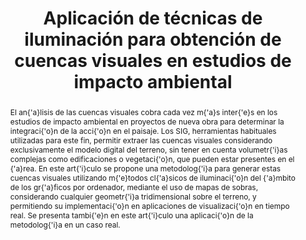 ---
layout: publication
code: 2008-SIGRADI-cuencas_visuales
title: "Aplicación de técnicas de iluminación para obtención de cuencas visuales en estudios de impacto ambiental"
authors: Luis Hernández, Antonio Seoane, Alberto Jaspe-Villanueva, and Javier Taibo
year: 2008
type: Conference Paper
conference: Congreso Sociedad Iberoamericana de Gráfica Digital, SIGraDi 2008
abstract: "El an{\\'a}lisis de las cuencas visuales cobra cada vez m{\\'a}s inter{\\'e}s en los estudios de impacto ambiental en proyectos de nueva obra para determinar la integraci{\\'o}n de la acci{\\'o}n en el paisaje. Los SIG, herramientas habituales utilizadas para este fin, permitir extraer las cuencas visuales considerando exclusivamente el modelo digital del terreno, sin tener en cuenta volumetr{\\'i}as complejas como edificaciones o vegetaci{\\'o}n, que pueden estar presentes en el {\\'a}rea. En este art{\\'i}culo se propone una metodolog{\\'i}a para generar estas cuencas visuales utilizando m{\\'e}todos cl{\\'a}sicos de iluminaci{\\'o}n del {\\'a}mbito de los gr{\\'a}ficos por ordenador, mediante el uso de mapas de sobras, considerando cualquier geometr{\\'i}a tridimensional sobre el terreno, y permitiendo su implementaci{\\'o}n en aplicaciones de visualizaci{\\'o}n en tiempo real. Se presenta tambi{\\'e}n en este art{\\'i}culo una aplicaci{\\'o}n de la metodolog{\\'i}a en un caso real."
links:
 - {name: Proceedings, url: "https://cumincad.architexturez.net/node/16313"}
bibtex: "@InProceedings{Hernandez:2008:ATI,\n
  title={Aplicaci{\\'o}n de t{\\'e}cnicas de iluminaci{\\'o}n para obtenci{\\'o}n de cuencas visuales en estudios de impacto ambiental},\n
  author={Luis Hern{\\'a}ndez and Antonio Seoane and Alberto {Jaspe Villanueva} and Javier Taibo},\n
  booktitle={Proc. XI Congreso Internacional Sociedad Iberoamericana de Gr{\\'a}fica Digital (SIGraDi 2008)},\n
  year={2008},\n
  language={spanish},\n
  url={https://cumincad.architexturez.net/node/16313},\n
}"

---